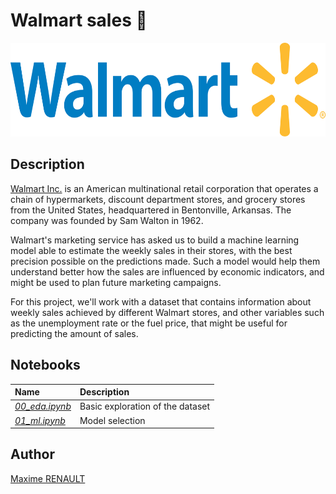 # Walmart sales 🏪

<p align="center">
   <img src='./data/logo.png' height='150'>
</p>

## Description

[Walmart Inc.](https://www.walmart.com/) is an American multinational retail corporation that operates a chain of hypermarkets, discount department stores, and grocery stores from the United States, headquartered in Bentonville, Arkansas. The company was founded by Sam Walton in 1962.

Walmart's marketing service has asked us to build a machine learning model able to estimate the weekly sales in their stores, with the best precision possible on the predictions made. Such a model would help them understand better how the sales are influenced by economic indicators, and might be used to plan future marketing campaigns.

For this project, we'll work with a dataset that contains information about weekly sales achieved by different Walmart stores, and other variables such as the unemployment rate or the fuel price, that might be useful for predicting the amount of sales.

## Notebooks

| Name | Description |
|:-|:-|
| <ins>_00_eda.ipynb_</ins> | Basic exploration of the dataset |
| <ins>_01_ml.ipynb_</ins> | Model selection |

## Author

[Maxime RENAULT](https://github.com/qxzjy)